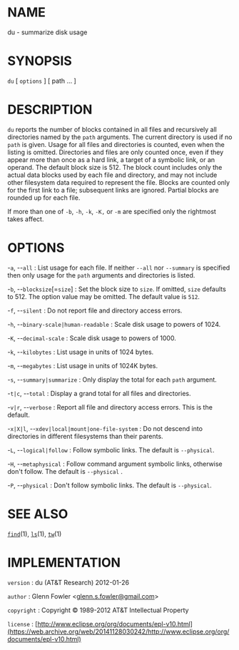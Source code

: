 # NAME

du - summarize disk usage

# SYNOPSIS

`du` \[ `options` \] \[ path ... \]

# DESCRIPTION

`du` reports the number of blocks contained in all files and
recursively all directories named by the `path` arguments. The current
directory is used if no `path` is given. Usage for all files and
directories is counted, even when the listing is omitted. Directories
and files are only counted once, even if they appear more than once as a
hard link, a target of a symbolic link, or an operand.
The default block size is 512. The block count includes only the actual
data blocks used by each file and directory, and may not include other
filesystem data required to represent the file. Blocks are counted only
for the first link to a file; subsequent links are ignored. Partial
blocks are rounded up for each file.

If more than one of `-b`, `-h`, `-k`, `-K,` or `-m` are
specified only the rightmost takes affect.

# OPTIONS

-`a`, --`all`
:   List usage for each file. If neither `--all` nor `--summary` is
    specified then only usage for the `path` arguments and directories
    is listed.

-`b`, --`blocksize`\[=`size`\]
:   Set the block size to `size`. If omitted, `size` defaults to 512.
    The option value may be omitted. The default value is `512`.

-`f`, --`silent`
:   Do not report file and directory access errors.

-`h`, --`binary-scale|human-readable`
:   Scale disk usage to powers of 1024.

-`K`, --`decimal-scale`
:   Scale disk usage to powers of 1000.

-`k`, --`kilobytes`
:   List usage in units of 1024 bytes.

-`m`, --`megabytes`
:   List usage in units of 1024K bytes.

-`s`, --`summary|summarize`
:   Only display the total for each `path` argument.

-`t|c`, --`total`
:   Display a grand total for all files and directories.

-`v|r`, --`verbose`
:   Report all file and directory access errors. This is the default.

-`x|X|l`, --`xdev|local|mount|one-file-system`
:   Do not descend into directories in different filesystems than
    their parents.

-`L`, --`logical|follow`
:   Follow symbolic links. The default is `--physical`.

-`H`, --`metaphysical`
:   Follow command argument symbolic links, otherwise don't follow. The
    default is `--physical` .

-`P`, --`physical`
:   Don't follow symbolic links. The default is `--physical`.

# SEE ALSO

[`find`](/web/20141128030242/http://www2.research.att.com/~astopen/man/man1/find.html)(1),
[`ls`](/web/20141128030242/http://www2.research.att.com/~astopen/man/man1/ls.html)(1),
[`tw`](/web/20141128030242/http://www2.research.att.com/~astopen/man/man1/tw.html)(1)

# IMPLEMENTATION

`version`
:   du (AT&T Research) 2012-01-26

`author`
:   Glenn Fowler
    &lt;[glenn.s.fowler@gmail.com](https://web.archive.org/web/20141128030242/mailto:glenn.s.fowler@gmail.com)&gt;

`copyright`
:   Copyright © 1989-2012 AT&T Intellectual Property

`license`
:   [http://www.eclipse.org/org/documents/epl-v10.html](https://web.archive.org/web/20141128030242/http://www.eclipse.org/org/documents/epl-v10.html)



